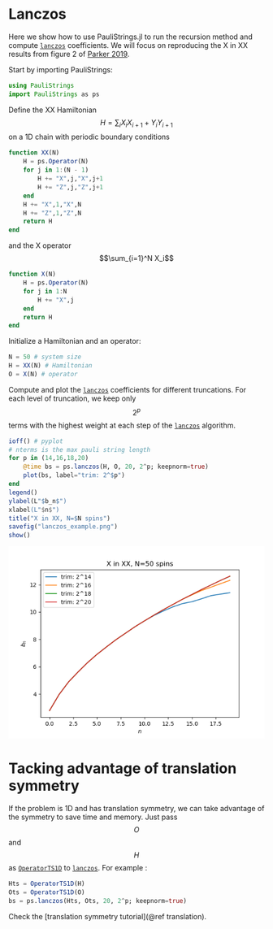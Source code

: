 # Lanczos


Here we show how to use PauliStrings.jl to run the recursion method and compute [`lanczos`](@ref) coefficients.
We will focus on reproducing the X in XX results from figure 2 of [Parker 2019](https://journals.aps.org/prx/abstract/10.1103/PhysRevX.9.041017).

Start by importing PauliStrings:
```julia
using PauliStrings
import PauliStrings as ps
```

Define the XX Hamiltonian $$H = \sum_i X_iX_{i+1}+Y_iY_{i+1}$$ on a 1D chain with periodic boundary conditions
```julia
function XX(N)
    H = ps.Operator(N)
    for j in 1:(N - 1)
        H += "X",j,"X",j+1
        H += "Z",j,"Z",j+1
    end
    H += "X",1,"X",N
    H += "Z",1,"Z",N
    return H
end
```
and the X operator $$\sum_{i=1}^N X_i$$
```julia
function X(N)
    H = ps.Operator(N)
    for j in 1:N
        H += "X",j
    end
    return H
end
```

Initialize a Hamiltonian and an operator:
```julia
N = 50 # system size
H = XX(N) # Hamiltonian
O = X(N) # operator
```

Compute and plot the [`lanczos`](@ref) coefficients for different truncations.
For each level of truncation, we keep only $$2^p$$ terms with the highest weight at each step of the [`lanczos`](@ref) algorithm.
```julia
ioff() # pyplot
# nterms is the max pauli string length
for p in (14,16,18,20)
    @time bs = ps.lanczos(H, O, 20, 2^p; keepnorm=true)
    plot(bs, label="trim: 2^$p")
end
legend()
ylabel(L"$b_n$")
xlabel(L"$n$")
title("X in XX, N=$N spins")
savefig("lanczos_example.png")
show()
```
![plot](./assets/lanczos_example.png)


# Tacking advantage of translation symmetry
If the problem is 1D and has translation symmetry, we can take advantage of the symmetry to save time and memory. Just pass $$O$$ and $$H$$ as [`OperatorTS1D`](@ref) to  [`lanczos`](@ref). For example :
```julia
Hts = OperatorTS1D(H)
Ots = OperatorTS1D(O)
bs = ps.lanczos(Hts, Ots, 20, 2^p; keepnorm=true)
```
Check the [translation symmetry tutorial](@ref translation).
